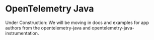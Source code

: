 # OpenTelemetry Java

Under Construction: We will be moving in docs and examples for app authors from the opentelemetry-java and opentelemetry-java-instrumentation.
